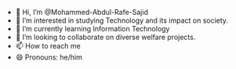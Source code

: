 - 👋 Hi, I’m @Mohammed-Abdul-Rafe-Sajid
- 👀 I’m interested in studying Technology and its impact on society.
- 🌱 I’m currently learning Information Technology
- 💞️ I’m looking to collaborate on diverse welfare projects.
- 📫 How to reach me 
- 😄 Pronouns: he/him

<!---
Mohammed-Abdul-Rafe-Sajid/Mohammed-Abdul-Rafe-Sajid is a ✨ special ✨ repository because its `README.md` (this file) appears on your GitHub profile.
You can click the Preview link to take a look at your changes.
--->
